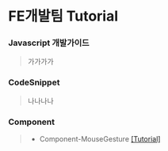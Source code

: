 # FE개발팀 Tutorial

### Javascript 개발가이드
> 가가가가

### CodeSnippet
> 나나나나

### Component
> - Component-MouseGesture   [[Tutorial]](https://github.nhnent.com/FE/Component-MouseGesture/wiki)
